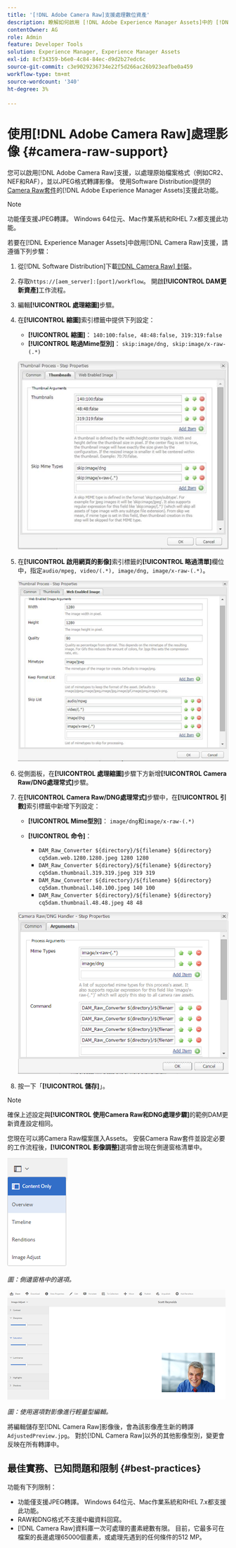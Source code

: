 ```yaml
---
title: '[!DNL Adobe Camera Raw]支援處理數位資產'
description: 瞭解如何啟用 [!DNL Adobe Experience Manager Assets]中的 [!DNL Adobe Camera Raw] 支援
contentOwner: AG
role: Admin
feature: Developer Tools
solution: Experience Manager, Experience Manager Assets
exl-id: 8cf34359-b6e0-4c84-84ec-d9d2b27edc6c
source-git-commit: c3e9029236734e22f5d266ac26b923eafbe0a459
workflow-type: tm+mt
source-wordcount: '340'
ht-degree: 3%

---
```


# 使用[!DNL Adobe Camera Raw]處理影像 {#camera-raw-support}

您可以啟用[!DNL Adobe Camera Raw]支援，以處理原始檔案格式（例如CR2、NEF和RAF），並以JPEG格式轉譯影像。 使用Software Distribution提供的[Camera Raw套件](https://experience.adobe.com/#/downloads/content/software-distribution/en/aem.html?package=/content/software-distribution/en/details.html/content/dam/aem/public/adobe/packages/aem630/product/assets/aem-assets-cameraraw-pkg)的[!DNL Adobe Experience Manager Assets]支援此功能。

>[!NOTE]
>
>功能僅支援JPEG轉譯。 Windows 64位元、Mac作業系統和RHEL 7.x都支援此功能。

若要在[!DNL Experience Manager Assets]中啟用[!DNL Camera Raw]支援，請遵循下列步驟：

1. 從[!DNL Software Distribution]下載[[!DNL Camera Raw] 封裝](https://experience.adobe.com/#/downloads/content/software-distribution/en/aem.html?package=/content/software-distribution/en/details.html/content/dam/aem/public/adobe/packages/cq650/product/assets/aem-assets-cameraraw-pkg-1.4.8.zip)。
1. 存取`https://[aem_server]:[port]/workflow`。 開啟&#x200B;**[!UICONTROL DAM更新資產]**&#x200B;工作流程。
1. 編輯&#x200B;**[!UICONTROL 處理縮圖]**&#x200B;步驟。
1. 在&#x200B;**[!UICONTROL 縮圖]**&#x200B;索引標籤中提供下列設定：

   * **[!UICONTROL 縮圖]**： `140:100:false, 48:48:false, 319:319:false`
   * **[!UICONTROL 略過Mime型別]**： `skip:image/dng, skip:image/x-raw-(.*)`

   ![chlimage_1-128](assets/chlimage_1-334.png)

1. 在&#x200B;**[!UICONTROL 啟用網頁的影像]**&#x200B;索引標籤的&#x200B;**[!UICONTROL 略過清單]**&#x200B;欄位中，指定`audio/mpeg, video/(.*), image/dng, image/x-raw-(.*)`。

   ![chlimage_1-129](assets/chlimage_1-335.png)

1. 從側面板，在&#x200B;**[!UICONTROL 處理縮圖]**&#x200B;步驟下方新增&#x200B;**[!UICONTROL Camera Raw/DNG處理常式]**&#x200B;步驟。
1. 在&#x200B;**[!UICONTROL Camera Raw/DNG處理常式]**&#x200B;步驟中，在&#x200B;**[!UICONTROL 引數]**&#x200B;索引標籤中新增下列設定：

   * **[!UICONTROL Mime型別]**： `image/dng`和`image/x-raw-(.*)`
   * **[!UICONTROL 命令]**：

      * `DAM_Raw_Converter ${directory}/${filename} ${directory} cq5dam.web.1280.1280.jpeg 1280 1280`
      * `DAM_Raw_Converter ${directory}/${filename} ${directory} cq5dam.thumbnail.319.319.jpeg 319 319`
      * `DAM_Raw_Converter ${directory}/${filename} ${directory} cq5dam.thumbnail.140.100.jpeg 140 100`
      * `DAM_Raw_Converter ${directory}/${filename} ${directory} cq5dam.thumbnail.48.48.jpeg 48 48`

   ![chlimage_1-130](assets/chlimage_1-336.png)

1. 按一下「**[!UICONTROL 儲存]**」。

>[!NOTE]
>
>確保上述設定與&#x200B;**[!UICONTROL 使用Camera Raw和DNG處理步驟]**&#x200B;的範例DAM更新資產設定相同。

您現在可以將Camera Raw檔案匯入Assets。 安裝Camera Raw套件並設定必要的工作流程後，**[!UICONTROL 影像調整]**&#x200B;選項會出現在側邊窗格清單中。

![chlimage_1-131](assets/chlimage_1-337.png)

*圖：側邊窗格中的選項。*

![chlimage_1-132](assets/chlimage_1-338.png)

*圖：使用選項對影像進行輕量型編輯。*

將編輯儲存至[!DNL Camera Raw]影像後，會為該影像產生新的轉譯`AdjustedPreview.jpg`。 對於[!DNL Camera Raw]以外的其他影像型別，變更會反映在所有轉譯中。

## 最佳實務、已知問題和限制 {#best-practices}

功能有下列限制：

* 功能僅支援JPEG轉譯。 Windows 64位元、Mac作業系統和RHEL 7.x都支援此功能。
* RAW和DNG格式不支援中繼資料回寫。
* [!DNL Camera Raw]資料庫一次可處理的畫素總數有限。 目前，它最多可在檔案的長邊處理65000個畫素，或處理先遇到的任何條件的512 MP。
